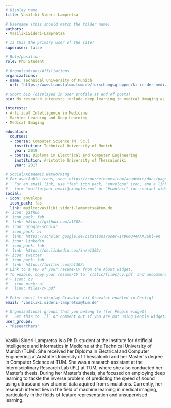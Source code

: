 ```yaml
---
# Display name
title: Vasiliki Sideri-Lampretsa

# Username (this should match the folder name)
authors:
- VasilikiSideri-Lampretsa

# Is this the primary user of the site?
superuser: false

# Role/position
role: PhD Student

# Organizations/Affiliations
organizations:
- name: Technical University of Munich
  url: "https://www.translatum.tum.de/forschungsgruppen/ki-in-der-medizin/"

# Short bio (displayed in user profile at end of posts)
bio: My research interests include deep learning in medical imaging as well as prisecure and private AI.

interests:
- Artifical Intelligence in Medicine 
- Machine Learning and Deep Learning
- Medical Imaging

education:
  courses:
  - course: Computer Science (M. Sc.)
    institution: Technical University of Munich
    year: 2019
  - course: Diploma in Electrical and Computer Engineering
    institution: Aristotle University of Thessaloniki
    year: 2017
 
# Social/Academic Networking
# For available icons, see: https://sourcethemes.com/academic/docs/page-builder/#icons
#   For an email link, use "fas" icon pack, "envelope" icon, and a link in the
#   form "mailto:your-email@example.com" or "#contact" for contact widget.
social:
- icon: envelope
  icon_pack: fas
  link: mailto:vasiliki.sideri-lampretsa@tum.de
#- icon: github
#  icon_pack: fab
#  link: https://github.com/a1302z
#- icon: google-scholar
#  icon_pack: ai
#  link: https://scholar.google.de/citations?user=Ir90mU4AAAAJ&hl=en
#- icon: linkedin
#  icon_pack: fab
#  link: https://de.linkedin.com/in/a1302z
#- icon: twitter
#  icon_pack: fab
#  link: https://twitter.com/a1302z
# Link to a PDF of your resume/CV from the About widget.
# To enable, copy your resume/CV to `static/files/cv.pdf` and uncomment the lines below.
# - icon: cv
#   icon_pack: ai
#   link: files/cv.pdf

# Enter email to display Gravatar (if Gravatar enabled in Config)
email: "vasiliki.sideri-lampretsa@tum.de"

# Organizational groups that you belong to (for People widget)
#   Set this to `[]` or comment out if you are not using People widget.
user_groups:
- "Researchers"
---
```


Vasiliki Sideri-Lampretsa is a Ph.D. student at the Institute for Artificial Intelligence and Informatics in Medicine at the Technical University of Munich (TUM). She received her Diploma in Electrical and Computer Engineering at Aristotle University of Thessaloniki and her Master's degree in Computer Science at TUM. She was a research assistant at the Interdisciplinary Research Lab (IFL) at TUM, where she also conducted her Master's thesis. During her Master's thesis, she focused on employing deep learning to tackle the inverse problem of predicting the speed of sound using ultrasound raw channel data aquired from simulations. Currently, her research interest lies in the field of machine learning in medical imaging, particularly in the fields of feature representation and unsupervised learning. 
